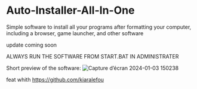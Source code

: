 # Auto-Installer-All-In-One
Simple software to install all your programs after formatting your computer, including a browser, game launcher, and other software

update coming soon

ALWAYS RUN THE SOFTWARE FROM START.BAT IN ADMINISTRATER

Short preview of the software:
![Capture d’écran 2024-01-03 150238](https://github.com/freeman649/Auto-Installer-All-In-One/assets/108530916/85993c56-846e-4e0c-9786-064ea12b6cd7)

feat whith https://github.com/kiaralefou
